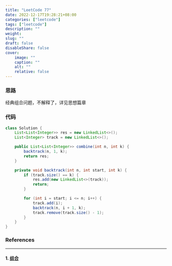 ```yaml
---
title: "LeetCode 77"
date: 2022-12-17T19:28:21+08:00
categories: ["leetcode"]
tags: ["leetcode"]
description: ""
weight:
slug: ""
draft: false
disableShare: false
cover:
    image: ""
    caption: ""
    alt: ""
    relative: false
---
```


### 思路

经典组合问题，不解释了，详见思想篇章

### 代码

```java
class Solution {
    List<List<Integer>> res = new LinkedList<>();
    List<Integer> track = new LinkedList<>();

    public List<List<Integer>> combine(int n, int k) {
        backtrack(n, 1, k);
        return res;
    }

    private void backtrack(int n, int start, int k) {
        if (track.size() == k) {
            res.add(new LinkedList<>(track));
            return;
        }

        for (int i = start; i <= n; i++) {
            track.add(i);
            backtrack(n, i + 1, k);
            track.remove(track.size() - 1);
        }
    }
}
```

### References

---

#### 1. [组合](https://leetcode.cn/problems/combinations/)
